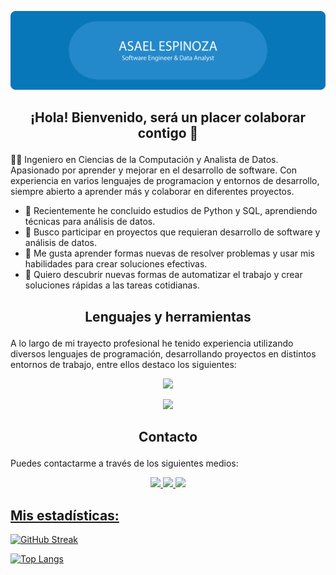 
![Header](./new_header.png)

## <p align='center'> ¡Hola! Bienvenido, será un placer colaborar contigo 👋 </p>

<!--**AsaelEB/AsaelEB** is a ✨ _special_ ✨ repository because its `README.md` (this file) appears on your GitHub profile.
<div id="header" align="center">
  <img src="https://github.com/AsaelEB/AsaelEB/blob/main/new_header.png"/>
</div>
- 🔭 Actualmente trabajo en -->

👨‍💻 Ingeniero en Ciencias de la Computación y Analista de Datos. Apasionado por aprender y mejorar en el desarrollo de software. Con experiencia en varios lenguajes de programacion y entornos de desarrollo, siempre abierto a aprender más y colaborar en diferentes proyectos.


- 🌱 Recientemente he concluido estudios de Python y SQL, aprendiendo técnicas para análisis de datos.
- 👯 Busco participar en proyectos que requieran desarrollo de software y análisis de datos.
- 🤔 Me gusta aprender formas nuevas de resolver problemas y usar mis habilidades para crear soluciones efectivas.
- 💓 Quiero descubrir nuevas formas de automatizar el trabajo y crear soluciones rápidas a las tareas cotidianas.
## <p align='center'> Lenguajes y herramientas </p>
A lo largo de mi trayecto profesional he tenido experiencia utilizando diversos lenguajes  de programación, desarrollando proyectos en distintos entornos de trabajo, entre ellos destaco los siguientes:
<p align="center">
    <img src="https://skillicons.dev/icons?i=py,c,java,html,css,mysql" />
</p>
<p align="center">
    <img src="https://skillicons.dev/icons?i=anaconda,atom,linux,vscode" />
</p>

## <p align='center'> Contacto </p>
Puedes contactarme a través de los siguientes medios:
<p align='center'>
  <a href='https://www.linkedin.com/in/asaeleb/'>
      <img src='https://img.shields.io/badge/LinkedIn-0077B5?style=for-the-badge&logo=linkedin&logoColor=white' />
  </a>
  <a href='https://github.com/AsaelEB/'>
      <img src='https://img.shields.io/badge/GitHub-100000?style=for-the-badge&logo=github&logoColor=white' />
  </a>
  <a href='mailto:asaeleb@gmail.com'>
    <img src='https://img.shields.io/badge/asaeleb@gmail.com-EA4335?style=for-the-badge&logo=gmail&logoColor=white' />
</p>

<!--
[![](https://img.shields.io/badge/LinkedIn-0077B5?style=for-the-badge&logo=linkedin&logoColor=white)](https://www.linkedin.com/in/asael-eb/)
[![](https://img.shields.io/badge/GitHub-100000?style=for-the-badge&logo=github&logoColor=white)](https://github.com/AsaelEB/)-->
## Mis estadísticas:
[![GitHub Streak](http://github-readme-streak-stats.herokuapp.com?user=AsaelEB&theme=dark&background=000000)](https://git.io/streak-stats)

[![Top Langs](https://github-readme-stats.vercel.app/api/top-langs/?username=AsaelEB&layout=compact&theme=vision-friendly-dark)](https://github.com/anuraghazra/github-readme-stats)
